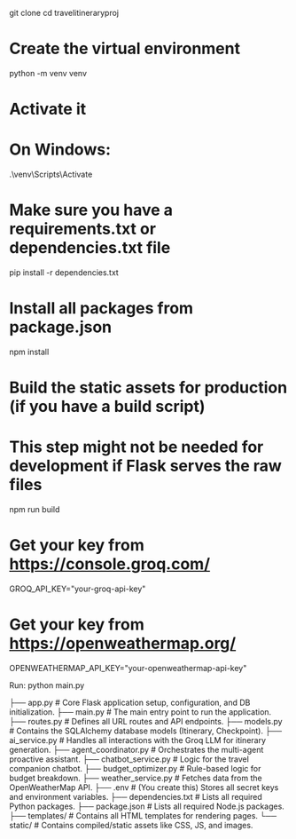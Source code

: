 
git clone <your-repository-url>
cd travelitineraryproj

# Create the virtual environment
python -m venv venv

# Activate it
# On Windows:
.\venv\Scripts\Activate

# Make sure you have a requirements.txt or dependencies.txt file
pip install -r dependencies.txt

# Install all packages from package.json
npm install

# Build the static assets for production (if you have a build script)
# This step might not be needed for development if Flask serves the raw files
npm run build 

# Get your key from https://console.groq.com/
GROQ_API_KEY="your-groq-api-key"

# Get your key from https://openweathermap.org/
OPENWEATHERMAP_API_KEY="your-openweathermap-api-key"

Run:
python main.py

├── app.py                # Core Flask application setup, configuration, and DB initialization.
├── main.py               # The main entry point to run the application.
├── routes.py             # Defines all URL routes and API endpoints.
├── models.py             # Contains the SQLAlchemy database models (Itinerary, Checkpoint).
├── ai_service.py         # Handles all interactions with the Groq LLM for itinerary generation.
├── agent_coordinator.py  # Orchestrates the multi-agent proactive assistant.
├── chatbot_service.py    # Logic for the travel companion chatbot.
├── budget_optimizer.py   # Rule-based logic for budget breakdown.
├── weather_service.py    # Fetches data from the OpenWeatherMap API.
├── .env                  # (You create this) Stores all secret keys and environment variables.
├── dependencies.txt      # Lists all required Python packages.
├── package.json          # Lists all required Node.js packages.
├── templates/            # Contains all HTML templates for rendering pages.
└── static/               # Contains compiled/static assets like CSS, JS, and images.
